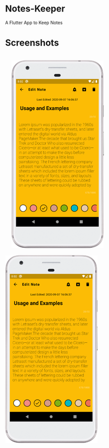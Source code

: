 # Notes-Keeper
A Flutter App to Keep Notes

# Screenshots
<img src='screenshots/device-2020-09-08-200335.png' style='padding:20px' height='600rem'>&nbsp;&nbsp;&nbsp;&nbsp;&nbsp;<img src='screenshots/device-2020-09-08-200335.png' height='600rem'>



